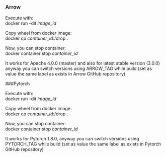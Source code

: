 ### Arrow

Execute with:  
docker run -dit _image_id_

Copy wheel from docker image:  
docker cp _container_id_:/drop .

Now, you can stop container:  
docker container stop _container_id_

It works for Apache 4.0.0 (master) and also for latest stable version (3.0.0) anyway you can switch versions using ARROW_TAG while build (set as value the same label as exists in Arrow GitHub repository)

###Pytorch

Execute with:  
docker run -dit _image_id_

Copy wheel from docker image:  
docker cp _container_id_:/drop .

Now, you can stop container:  
docker container stop _container_id_

It works for Pytorch 1.8.0, anyway you can switch versions using PYTORCH_TAG while build (set as value the same label as exists in Pytorch GitHub repository)

